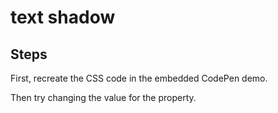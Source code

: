 # text shadow

## Steps

First, recreate the CSS code in the embedded CodePen demo.

Then try changing the value for the property.
